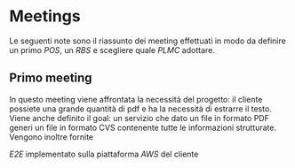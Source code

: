 # Meetings

Le seguenti note sono il riassunto dei meeting effettuati in modo da definire un primo _POS_, un _RBS_ e scegliere quale _PLMC_ adottare.

## Primo meeting

In questo meeting viene affrontata la necessità del progetto: il cliente possiete una grande quantità di pdf e ha la necessità di estrarre il testo. Viene anche definito il goal: un servizio che dato un file in formato PDF generi un file in formato CVS contenente tutte le informazioni strutturate. Vengono inoltre fornite 

 _E2E_ implementato sulla piattaforma _AWS_ del cliente
